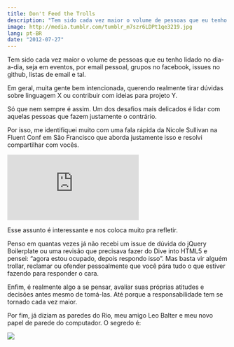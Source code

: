 ```yaml
---
title: Don't Feed the Trolls
description: "Tem sido cada vez maior o volume de pessoas que eu tenho lidado no dia-a-dia, seja em eventos, por email pessoal, grupos no facebook, issues no github, listas de email e tal. Em geral, muita gente bem intencionada, querendo realmente tirar dúvidas sobre linguagem X ou contribuir com ideias para projeto Y. Só que nem sempre é assim. Um dos desafios mais delicados é lidar com aquelas pessoas que fazem justamente o contrário. Por isso, me identifiquei muito com uma fala rápida da Nicole Sullivan na Fluent Conf em São Francisco que aborda justamente isso e resolvi compartilhar com vocês."
image: http://media.tumblr.com/tumblr_m7szr6LDPt1qe3219.jpg
lang: pt-BR
date: "2012-07-27"
---
```


Tem sido cada vez maior o volume de pessoas que eu tenho lidado no dia-a-dia, seja em eventos, por email pessoal, grupos no facebook, issues no github, listas de email e tal.

Em geral, muita gente bem intencionada, querendo realmente tirar dúvidas sobre linguagem X ou contribuir com ideias para projeto Y.

Só que nem sempre é assim. Um dos desafios mais delicados é lidar com aquelas pessoas que fazem justamente o contrário.

Por isso, me identifiquei muito com uma fala rápida da Nicole Sullivan na Fluent Conf em São Francisco que aborda justamente isso e resolvi compartilhar com vocês.

<!-- more -->

<div class="iframe-wrap">
  <iframe src="https://www.youtube.com/embed/ulNSlES1Fds" frameborder="0" allowfullscreen="true">
  </iframe>
</div>

Esse assunto é interessante e nos coloca muito pra refletir.

Penso em quantas vezes já não recebi um issue de dúvida do jQuery Boilerplate ou uma revisão que precisava fazer do Dive into HTML5 e pensei: “agora estou ocupado, depois respondo isso”. Mas basta vir alguém trollar, reclamar ou ofender pessoalmente que você pára tudo o que estiver fazendo para responder o cara.

Enfim, é realmente algo a se pensar, avaliar suas próprias atitudes e decisões antes mesmo de tomá-las. Até porque a responsabilidade tem se tornado cada vez maior.

Por fim, já diziam as paredes do Rio, meu amigo Leo Balter e meu novo papel de parede do computador. O segredo é:

![](http://media.tumblr.com/tumblr_m7sxvx6vf41qe3219.jpg)
